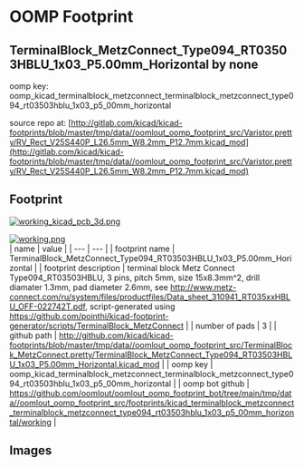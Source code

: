 # OOMP Footprint  
## TerminalBlock_MetzConnect_Type094_RT03503HBLU_1x03_P5.00mm_Horizontal  by none  
  
oomp key: oomp_kicad_terminalblock_metzconnect_terminalblock_metzconnect_type094_rt03503hblu_1x03_p5_00mm_horizontal  
  
source repo at: [http://gitlab.com/kicad/kicad-footprints/blob/master/tmp/data//oomlout_oomp_footprint_src/Varistor.pretty/RV_Rect_V25S440P_L26.5mm_W8.2mm_P12.7mm.kicad_mod](http://gitlab.com/kicad/kicad-footprints/blob/master/tmp/data//oomlout_oomp_footprint_src/Varistor.pretty/RV_Rect_V25S440P_L26.5mm_W8.2mm_P12.7mm.kicad_mod)  
## Footprint  
  
[![working_kicad_pcb_3d.png](working_kicad_pcb_3d_600.png)](working_kicad_pcb_3d.png)  
  
[![working.png](working_600.png)](working.png)  
| name | value | 
| --- | --- | 
| footprint name | TerminalBlock_MetzConnect_Type094_RT03503HBLU_1x03_P5.00mm_Horizontal | 
| footprint description | terminal block Metz Connect Type094_RT03503HBLU, 3 pins, pitch 5mm, size 15x8.3mm^2, drill diamater 1.3mm, pad diameter 2.6mm, see http://www.metz-connect.com/ru/system/files/productfiles/Data_sheet_310941_RT035xxHBLU_OFF-022742T.pdf, script-generated using https://github.com/pointhi/kicad-footprint-generator/scripts/TerminalBlock_MetzConnect | 
| number of pads | 3 | 
| github path | http://github.com/kicad/kicad-footprints/blob/master/tmp/data//oomlout_oomp_footprint_src/TerminalBlock_MetzConnect.pretty/TerminalBlock_MetzConnect_Type094_RT03503HBLU_1x03_P5.00mm_Horizontal.kicad_mod | 
| oomp key | oomp_kicad_terminalblock_metzconnect_terminalblock_metzconnect_type094_rt03503hblu_1x03_p5_00mm_horizontal | 
| oomp bot github | https://github.com/oomlout/oomlout_oomp_footprint_bot/tree/main/tmp/data//oomlout_oomp_footprint_src/footprints/kicad_terminalblock_metzconnect_terminalblock_metzconnect_type094_rt03503hblu_1x03_p5_00mm_horizontal/working | 
## Images  
